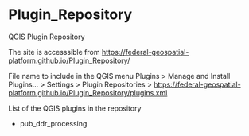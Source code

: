 # Plugin_Repository
QGIS Plugin Repository


The site is accesssible from https://federal-geospatial-platform.github.io/Plugin_Repository/

File name to include in the QGIS menu Plugins > Manage and Install Plugins... > Settings > Plugin Repositories > 
https://federal-geospatial-platform.github.io/Plugin_Repository/plugins.xml

List of the QGIS plugins in the repository
  - pub_ddr_processing
